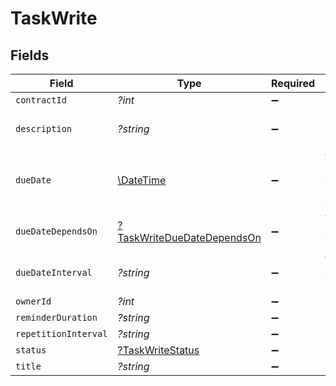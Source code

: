 # TaskWrite


## Fields

| Field                                                                           | Type                                                                            | Required                                                                        | Description                                                                     | Example                                                                         |
| ------------------------------------------------------------------------------- | ------------------------------------------------------------------------------- | ------------------------------------------------------------------------------- | ------------------------------------------------------------------------------- | ------------------------------------------------------------------------------- |
| `contractId`                                                                    | *?int*                                                                          | :heavy_minus_sign:                                                              | N/A                                                                             | 1                                                                               |
| `description`                                                                   | *?string*                                                                       | :heavy_minus_sign:                                                              | N/A                                                                             | Lorem ipsum dolor sit amet.                                                     |
| `dueDate`                                                                       | [\DateTime](https://www.php.net/manual/en/class.datetime.php)                   | :heavy_minus_sign:                                                              | Will be overwritten if `due_date_depends_on` and `due_date_interval` are passed | 2021-12-31                                                                      |
| `dueDateDependsOn`                                                              | [?TaskWriteDueDateDependsOn](../../models/shared/TaskWriteDueDateDependsOn.md)  | :heavy_minus_sign:                                                              | Will only be accepted if you pass a `contract_id`                               | end_date                                                                        |
| `dueDateInterval`                                                               | *?string*                                                                       | :heavy_minus_sign:                                                              | Will only be accepted if you pass a `contract_id`                               | -P10D                                                                           |
| `ownerId`                                                                       | *?int*                                                                          | :heavy_minus_sign:                                                              | N/A                                                                             | 1                                                                               |
| `reminderDuration`                                                              | *?string*                                                                       | :heavy_minus_sign:                                                              | N/A                                                                             | P1M                                                                             |
| `repetitionInterval`                                                            | *?string*                                                                       | :heavy_minus_sign:                                                              | N/A                                                                             | P1Y                                                                             |
| `status`                                                                        | [?TaskWriteStatus](../../models/shared/TaskWriteStatus.md)                      | :heavy_minus_sign:                                                              | N/A                                                                             | accomplished                                                                    |
| `title`                                                                         | *?string*                                                                       | :heavy_minus_sign:                                                              | N/A                                                                             | My task                                                                         |